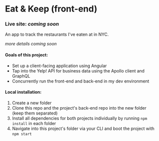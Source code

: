 # Eat & Keep (front-end)

### Live site: _coming soon_

An app to track the restaurants I've eaten at in NYC.

_more details coming soon_

#### Goals of this project:

- Set up a client-facing application using Angular
- Tap into the Yelp! API for business data using the Apollo client and GraphQL
- Concurrently run the front-end and back-end in my dev environment

#### Local installation:

1. Create a new folder
2. Clone this repo and the project's back-end repo into the new folder (keep them separated)
3. Install all dependencies for both projects individually by running `npm install` in each folder
4. Navigate into this project's folder via your CLI and boot the project with `npm start`
